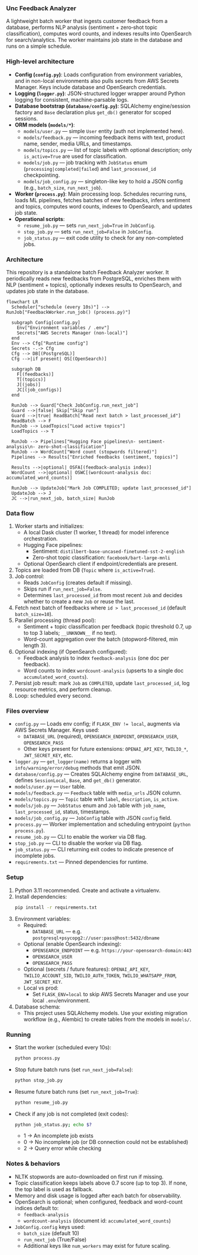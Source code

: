 ### Unc Feedback Analyzer

A lightweight batch worker that ingests customer feedback from a database, performs NLP analysis (sentiment + zero‑shot topic classification), computes word counts, and indexes results into OpenSearch for search/analytics. The worker maintains job state in the database and runs on a simple schedule.


### High-level architecture
- **Config (`config.py`)**: Loads configuration from environment variables, and in non-local environments also pulls secrets from AWS Secrets Manager. Keys include database and OpenSearch credentials.
- **Logging (`logger.py`)**: JSON-structured logger wrapper around Python logging for consistent, machine-parsable logs.
- **Database bootstrap (`database/config.py`)**: SQLAlchemy engine/session factory and `Base` declaration plus `get_db()` generator for scoped sessions.
- **ORM models (`models/*`)**:
  - `models/user.py` — simple `User` entity (auth not implemented here).
  - `models/feedback.py` — incoming feedback items with text, product name, sender, media URLs, and timestamps.
  - `models/topics.py` — list of topic labels with optional description; only `is_active=True` are used for classification.
  - `models/job.py` — job tracking with `JobStatus` enum (`processing|completed|failed`) and `last_processed_id` checkpointing.
  - `models/job_config.py` — singleton-like key to hold a JSON config (e.g., `batch_size`, `run_next_job`).
- **Worker (`process.py`)**: Main processing loop. Schedules recurring runs, loads ML pipelines, fetches batches of new feedbacks, infers sentiment and topics, computes word counts, indexes to OpenSearch, and updates job state.
- **Operational scripts**:
  - `resume_job.py` — sets `run_next_job=True` in `JobConfig`.
  - `stop_job.py` — sets `run_next_job=False` in `JobConfig`.
  - `job_status.py` — exit code utility to check for any non-completed jobs.


### Architecture

This repository is a standalone batch Feedback Analyzer worker. It periodically reads new feedbacks from PostgreSQL, enriches them with NLP (sentiment + topics), optionally indexes results to OpenSearch, and updates job state in the database.

```mermaid
flowchart LR
  Scheduler["schedule (every 10s)"] --> RunJob["FeedbackWorker.run_job() (process.py)"]

  subgraph Config[config.py]
    Env["Environment variables / .env"]
    Secrets["AWS Secrets Manager (non-local)"]
  end
  Env --> Cfg["Runtime config"]
  Secrets -.-> Cfg
  Cfg --> DB[(PostgreSQL)]
  Cfg -->|if present| OS[(OpenSearch)]

  subgraph DB
    F[(feedbacks)]
    T[(topics)]
    J[(jobs)]
    JC[(job_configs)]
  end

  RunJob --> Guard["Check JobConfig.run_next_job"]
  Guard -->|false| Skip["Skip run"]
  Guard -->|true| ReadBatch["Read next batch > last_processed_id"]
  ReadBatch --> F
  RunJob --> LoadTopics["Load active topics"]
  LoadTopics --> T

  RunJob --> Pipelines["Hugging Face pipelines\n- sentiment-analysis\n- zero-shot-classification"]
  RunJob --> WordCount["Word count (stopwords filtered)"]
  Pipelines --> Results["Enriched feedbacks (sentiment, topics)"]

  Results -->|optional| OSFA[(feedback-analysis index)]
  WordCount -->|optional| OSWC[(wordcount-analysis doc: accumulated_word_counts)]

  RunJob --> UpdateJob["Mark Job COMPLETED; update last_processed_id"]
  UpdateJob --> J
  JC -->|run_next_job, batch_size| RunJob
```


### Data flow
1. Worker starts and initializes:
   - A local Dask cluster (1 worker, 1 thread) for model inference orchestration.
   - Hugging Face pipelines:
     - Sentiment: `distilbert-base-uncased-finetuned-sst-2-english`
     - Zero-shot topic classification: `facebook/bart-large-mnli`
   - Optional OpenSearch client if endpoint/credentials are present.
2. Topics are loaded from DB (`Topic` where `is_active=True`).
3. Job control:
   - Reads `JobConfig` (creates default if missing).
   - Skips run if `run_next_job=False`.
   - Determines `last_processed_id` from most recent `Job` and decides whether to create a new `Job` or reuse the last.
4. Fetch next batch of feedbacks where `id > last_processed_id` (default `batch_size=10`).
5. Parallel processing (thread pool):
   - Sentiment + topic classification per feedback (topic threshold 0.7, up to top 3 labels; `__UNKNOWN__` if no text).
   - Word-count aggregation over the batch (stopword-filtered, min length 3).
6. Optional indexing (if OpenSearch configured):
   - Feedback analysis to index `feedback-analysis` (one doc per feedback).
   - Word counts to index `wordcount-analysis` (upserts to a single doc `accumulated_word_counts`).
7. Persist job result: mark `Job` as `COMPLETED`, update `last_processed_id`, log resource metrics, and perform cleanup.
8. Loop: scheduled every second.


### Files overview
- `config.py` — Loads env config; if `FLASK_ENV != local`, augments via AWS Secrets Manager. Keys used:
  - `DATABASE_URL` (required), `OPENSEARCH_ENDPOINT`, `OPENSEARCH_USER`, `OPENSEARCH_PASS`
  - Other keys present for future extensions: `OPENAI_API_KEY`, `TWILIO_*`, `JWT_SECRET_KEY`, etc.
- `logger.py` — `get_logger(name)` returns a logger with `info/warning/error/debug` methods that emit JSON.
- `database/config.py` — Creates SQLAlchemy engine from `DATABASE_URL`, defines `SessionLocal`, `Base`, and `get_db()` generator.
- `models/user.py` — `User` table.
- `models/feedback.py` — `Feedback` table with `media_urls` JSON column.
- `models/topics.py` — `Topic` table with `label`, `description`, `is_active`.
- `models/job.py` — `JobStatus` enum and `Job` table with `job_name`, `last_processed_id`, status, timestamps.
- `models/job_config.py` — `JobConfig` table with JSON `config` field.
- `process.py` — Worker implementation and scheduling entrypoint (`python process.py`).
- `resume_job.py` — CLI to enable the worker via DB flag.
- `stop_job.py` — CLI to disable the worker via DB flag.
- `job_status.py` — CLI returning exit codes to indicate presence of incomplete jobs.
- `requirements.txt` — Pinned dependencies for runtime.


### Setup
1. Python 3.11 recommended. Create and activate a virtualenv.
2. Install dependencies:
   ```bash
   pip install -r requirements.txt
   ```
3. Environment variables:
   - Required:
     - `DATABASE_URL` — e.g. `postgresql+psycopg2://user:pass@host:5432/dbname`
   - Optional (enable OpenSearch indexing):
     - `OPENSEARCH_ENDPOINT` — e.g. `https://your-opensearch-domain:443`
     - `OPENSEARCH_USER`
     - `OPENSEARCH_PASS`
   - Optional (secrets / future features): `OPENAI_API_KEY`, `TWILIO_ACCOUNT_SID`, `TWILIO_AUTH_TOKEN`, `TWILIO_WHATSAPP_FROM`, `JWT_SECRET_KEY`.
   - Local vs prod:
     - Set `FLASK_ENV=local` to skip AWS Secrets Manager and use your local `.env`/environment.
4. Database schema:
   - This project uses SQLAlchemy models. Use your existing migration workflow (e.g., Alembic) to create tables from the models in `models/`.


### Running
- Start the worker (scheduled every 10s):
  ```bash
  python process.py
  ```
- Stop future batch runs (set `run_next_job=False`):
  ```bash
  python stop_job.py
  ```
- Resume future batch runs (set `run_next_job=True`):
  ```bash
  python resume_job.py
  ```
- Check if any job is not completed (exit codes):
  ```bash
  python job_status.py; echo $?
  ```
  - 1 → An incomplete job exists
  - 0 → No incomplete job (or DB connection could not be established)
  - 2 → Query error while checking


### Notes & behaviors
- NLTK stopwords are auto-downloaded on first run if missing.
- Topic classification keeps labels above 0.7 score (up to top 3). If none, the top label is used as fallback.
- Memory and disk usage is logged after each batch for observability.
- OpenSearch is optional; when configured, feedback and word-count indices default to:
  - `feedback-analysis`
  - `wordcount-analysis` (document id: `accumulated_word_counts`)
- `JobConfig.config` keys used:
  - `batch_size` (default 10)
  - `run_next_job` (True/False)
  - Additional keys like `num_workers` may exist for future scaling.

